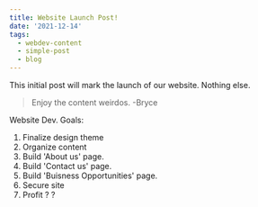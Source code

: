 ```yaml
---
title: Website Launch Post!
date: '2021-12-14'
tags:
  - webdev-content
  - simple-post
  - blog
---
```

This initial post will mark the launch of our website. Nothing else.


>  Enjoy the content weirdos. -Bryce

Website Dev. Goals:

1. Finalize design theme
2. Organize content
3. Build 'About us' page.
4. Build 'Contact us' page.
5. Build 'Buisness Opportunities' page.
6. Secure site
7. Profit ? ?